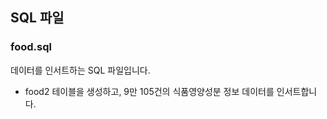 ## SQL 파일 

### food.sql
데이터를 인서트하는 SQL 파일입니다. 
- food2 테이블을 생성하고, 9만 105건의 식품영양성분 정보 데이터를 인서트합니다.






